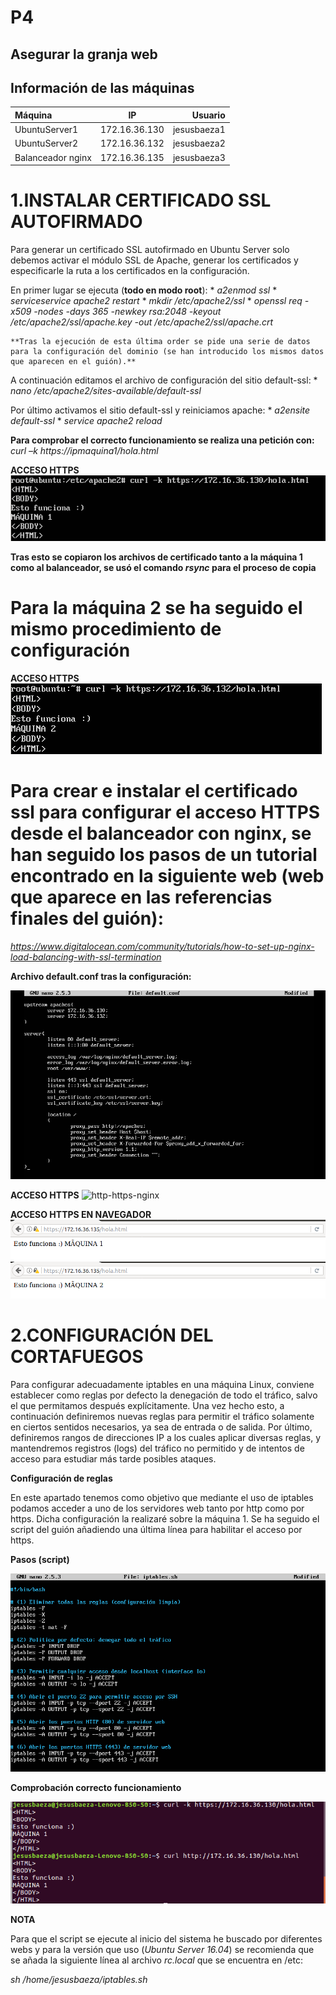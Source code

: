 # P4
## Asegurar la granja web

## Información de las máquinas

Máquina | IP | Usuario
:-------|:--:|-------:
UbuntuServer1 | 172.16.36.130 | jesusbaeza1
UbuntuServer2 | 172.16.36.132 | jesusbaeza2
Balanceador nginx | 172.16.36.135 | jesusbaeza3


# 1.INSTALAR CERTIFICADO SSL AUTOFIRMADO

Para generar un certificado SSL autofirmado en Ubuntu Server solo debemos activar
el módulo SSL de Apache, generar los certificados y especificarle la ruta a los
certificados en la configuración.

En primer lugar se ejecuta (**todo en modo root**):
    * *a2enmod ssl*
    * *serviceservice apache2 restart*
    * *mkdir /etc/apache2/ssl*
    * *openssl req -x509 -nodes -days 365 -newkey rsa:2048 -keyout /etc/apache2/ssl/apache.key -out /etc/apache2/ssl/apache.crt* 
    
    **Tras la ejecución de esta última order se pide una serie de datos para la configuración del dominio (se han introducido los mismos datos que aparecen en el guión).**

A continuación editamos el archivo de configuración del sitio default-ssl:
    * *nano /etc/apache2/sites-available/default-ssl*

Por último activamos el sitio default-ssl y reiniciamos apache:
    * *a2ensite default-ssl*
    * *service apache2 reload*

**Para comprobar el correcto funcionamiento se realiza una petición con:** *curl –k https://ipmaquina1/hola.html*

**ACCESO HTTPS**
![curl-https-m1](https://github.com/Jebaal17/SWAP_2018/blob/master/Practicas/imagenes/P4/https.png)

**Tras esto se copiaron los archivos de certificado tanto a la máquina 1 como al balanceador, se usó el comando *rsync* para el proceso de copia**


# **Para la máquina 2 se ha seguido el mismo procedimiento de configuración**

**ACCESO HTTPS**
![curl-https-m2](https://github.com/Jebaal17/SWAP_2018/blob/master/Practicas/imagenes/P4/https-m2.png)


# **Para crear e instalar el certificado ssl para configurar el acceso HTTPS desde el balanceador con nginx, se han seguido los pasos de un tutorial encontrado en la siguiente web (web que aparece en las referencias finales del guión):** 
*https://www.digitalocean.com/community/tutorials/how-to-set-up-nginx-load-balancing-with-ssl-termination*

**Archivo default.conf tras la configuración:**

![default.confNginx](https://github.com/Jebaal17/SWAP_2018/blob/master/Practicas/imagenes/P4/confNginx.png)


**ACCESO HTTPS**
![http-https-nginx]()

**ACCESO HTTPS EN NAVEGADOR**
![nav1-https-nginx](https://github.com/Jebaal17/SWAP_2018/blob/master/Practicas/imagenes/P4/navHttpsNginx1.png)
![nav2-https-nginx](https://github.com/Jebaal17/SWAP_2018/blob/master/Practicas/imagenes/P4/navHttpsNginx2.png)

# 2.CONFIGURACIÓN DEL CORTAFUEGOS

Para configurar adecuadamente iptables en una máquina Linux, conviene establecer como reglas por defecto la denegación de todo el tráfico, salvo el que permitamos después explícitamente. Una vez hecho esto, a continuación definiremos nuevas reglas para permitir el tráfico solamente en ciertos sentidos necesarios, ya sea de entrada o de salida. Por último, definiremos rangos de direcciones IP a los cuales aplicar diversas reglas, y mantendremos registros (logs) del tráfico no permitido y de intentos de acceso para estudiar más tarde posibles ataques.

**Configuración de reglas**

En este apartado tenemos como objetivo que mediante el uso de iptables podamos acceder a uno de los servidores web tanto por http como por https. Dicha configuración la realizaré sobre la máquina 1. Se ha seguido el script del guión añadiendo una última línea para habilitar el acceso por https.

**Pasos (script)**

![script-iptables](https://github.com/Jebaal17/SWAP_2018/blob/master/Practicas/imagenes/P4/script.png)


**Comprobación correcto funcionamiento**

![http-HttpsM1](https://github.com/Jebaal17/SWAP_2018/blob/master/Practicas/imagenes/P4/httpHttpsM1.png)

**NOTA**

Para que el script se ejecute al inicio del sistema he buscado por diferentes webs y para la versión que uso (*Ubuntu Server 16.04*) se recomienda que se añada la siguiente línea al archivo *rc.local* que se encuentra en /etc:

*sh /home/jesusbaeza/iptables.sh*



